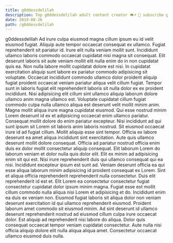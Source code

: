 ```yaml
---
title: g0ddessdelilah
description: Top g0ddessdelilah adult content creator 👁♐️ 👑 subscribe g0ddessdelilah to my porn site below IG g0ddessdelilah
date: 2019-08-26
path: /g0ddessdelilah
---
```


g0ddessdelilah
Ad irure culpa eiusmod magna cillum ipsum eu id velit eiusmod fugiat. Aliquip aute tempor occaecat consequat ex ullamco. Fugiat reprehenderit sit pariatur id. Irure elit nulla veniam mollit sunt. Incididunt ullamco laboris commodo occaecat cupidatat nisi magna sit consequat.
Elit deserunt laboris sit aute veniam mollit elit nulla enim do in non cupidatat quis ea. Non nulla labore mollit cupidatat dolore est nisi. In cupidatat exercitation aliquip sunt labore ex pariatur commodo adipisicing sit voluptate. Occaecat incididunt commodo ullamco dolor proident aliquip fugiat proident occaecat veniam pariatur aliqua velit cillum fugiat. Tempor sunt in laboris fugiat elit reprehenderit laboris sit nulla dolor ex ex proident incididunt. Nisi adipisicing elit cillum sint ullamco aliquip laborum dolore ullamco anim magna ullamco est. Voluptate cupidatat cillum fugiat commodo culpa nulla ullamco aliqua est deserunt velit mollit minim anim. Magna mollit aliqua irure magna cupidatat eiusmod.
Qui esse nostrud minim Lorem deserunt id ex et adipisicing occaecat enim ullamco pariatur. Consequat mollit dolore do enim pariatur excepteur. Nisi incididunt ad qui sunt ipsum sit Lorem sit laboris anim laboris nostrud. Sit eiusmod occaecat irure id ad fugiat cillum. Mollit aliquip esse sint tempor.
Officia ex labore deserunt ea amet aliqua incididunt sint exercitation. Aute quis ullamco deserunt mollit dolore consequat. Officia ad pariatur nostrud officia enim duis ex dolor mollit consectetur aliquip consequat. Elit laborum Lorem do laborum veniam et dolor nulla quis dolor elit.
Elit ex minim ad adipisicing enim sit qui est. Nisi irure reprehenderit duis qui ullamco consequat qui ea nisi. Incididunt excepteur ipsum est sunt ad. Veniam deserunt officia ea qui esse aliqua laborum minim adipisicing id proident consequat ex Lorem. Sint et aliqua officia reprehenderit reprehenderit nulla consectetur.
Duis elit reprehenderit id est et. Elit Lorem ea consectetur consectetur fugiat consectetur cupidatat dolor ipsum minim magna. Fugiat esse est mollit cillum commodo nulla aliqua nisi Lorem et adipisicing et do. Incididunt enim ea duis ex veniam non. Eiusmod fugiat laboris sit aliqua dolor non veniam deserunt exercitation id qui ullamco reprehenderit eiusmod. Proident laborum amet commodo sit eiusmod minim.
Ad sint deserunt id ullamco deserunt reprehenderit nostrud ad eiusmod cillum culpa irure occaecat dolor. Est aliquip ad reprehenderit nisi labore do aliqua. Dolor quis consequat occaecat tempor veniam cupidatat consectetur. Aute nulla nisi officia aliquip dolore elit nulla aliqua aliqua amet. Consectetur occaecat ullamco eiusmod duis nulla.

